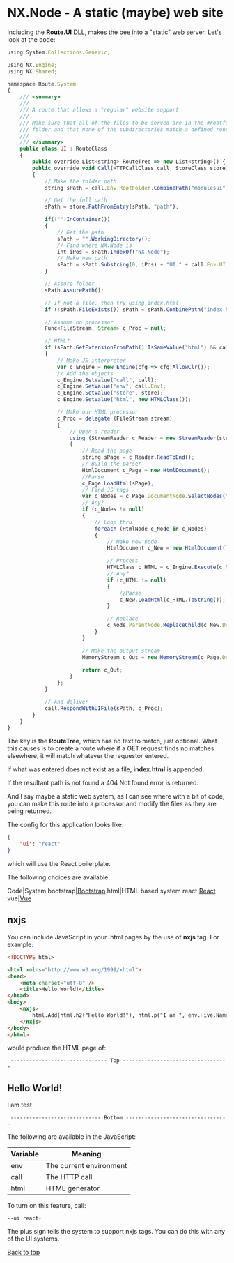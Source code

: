 # NX.Node - A static (maybe) web site

Including the **Route.UI** DLL, makes the bee into a "static" web server.  Let's
look at the code:
```JavaScript
using System.Collections.Generic;

using NX.Engine;
using NX.Shared;

namespace Route.System
{
    /// <summary>
    ///
    /// A route that allows a "regular" website support
    ///
    /// Make sure that all of the files to be served are in the #rootfolder#/ui
    /// folder and that none of the subdirectories match a defined route
    ///
    /// </summary>
    public class UI : RouteClass
    {
        public override List<string> RouteTree => new List<string>() { RouteClass.GET(), "?path?" };
        public override void Call(HTTPCallClass call, StoreClass store)
        {
            // Make the folder path
            string sPath = call.Env.RootFolder.CombinePath("modulesui").CombinePath(call.Env.UI.Replace("+", ""));

            // Get the full path
            sPath = store.PathFromEntry(sPath, "path");

            if(!"".InContainer())
            {
                // Get the path
                sPath = "".WorkingDirectory();
                // Find where NX.Node is
                int iPos = sPath.IndexOf("NX.Node");
                // Make new path
                sPath = sPath.Substring(0, iPos) + "UI." + call.Env.UI;
            }

            // Assure folder
            sPath.AssurePath();

            // If not a file, then try using index.html
            if (!sPath.FileExists()) sPath = sPath.CombinePath("index.html");

            // Assume no processor
            Func<FileStream, Stream> c_Proc = null;

            // HTML?
            if (sPath.GetExtensionFromPath().IsSameValue("html") && call.Env.UI.Contains("+"))
            {
                // Make JS interpreter
                var c_Engine = new Engine(cfg => cfg.AllowClr());
                // Add the objects
                c_Engine.SetValue("call", call);
                c_Engine.SetValue("env", call.Env);
                c_Engine.SetValue("store", store);
                c_Engine.SetValue("html", new HTMLClass());

                // Make our HTML processor
                c_Proc = delegate (FileStream stream)
                {
                    // Open a reader
                    using (StreamReader c_Reader = new StreamReader(stream))
                    {
                        // Read the page
                        string sPage = c_Reader.ReadToEnd();
                        // Build the parser
                        HtmlDocument c_Page = new HtmlDocument();
                        //Parse
                        c_Page.LoadHtml(sPage);
                        // Find JS tags
                        var c_Nodes = c_Page.DocumentNode.SelectNodes("//nxjs");
                        // Any?
                        if (c_Nodes != null)
                        {
                            // Loop thru
                            foreach (HtmlNode c_Node in c_Nodes)
                            {
                                // Make new node
                                HtmlDocument c_New = new HtmlDocument();

                                // Process
                                HTMLClass c_HTML = c_Engine.Execute(c_Node.InnerText).GetValue("html").ToObject() as HTMLClass;
                                // Any?
                                if (c_HTML != null)
                                {
                                    //Parse
                                    c_New.LoadHtml(c_HTML.ToString());
                                }

                                // Replace
                                c_Node.ParentNode.ReplaceChild(c_New.DocumentNode, c_Node);
                            }
                        }

                        // Make the output stream
                        MemoryStream c_Out = new MemoryStream(c_Page.DocumentNode.OuterHtml.ToBytes());

                        return c_Out;
                    }
                };
            }

            // And deliver
            call.RespondWithUIFile(sPath, c_Proc);
        }
    }
}
```
The key is the **RouteTree**, which has no text to match, just optional.
What this causes is to create a route where if a GET request finds no matches
elsewhere, it will match whatever the requestor entered.

If what was entered does not exist as a file, **index.html** is appended.

If the resultant path is not found a 404 Not found error is returned.

And I say maybe a static web system, as I can see where with a bit of code, you can
make this route into a processor and modify the files as they are being returned.

The config for this application looks like:
```JSON
{
    "ui": "react"
}
```
which will use the React boilerplate.

The following choices are available:

Code|System
bootstrap|[Bootstrap](https://getbootstrap.com)
html|HTML based system
react|[React](https://github.com/facebook/react)
vue|[Vue](https://vuejs.org)

## nxjs

You can include JavaScript in your .html pages by the use of **nxjs** tag.  For example:
```HTML
<!DOCTYPE html>

<html xmlns="http://www.w3.org/1999/xhtml">
<head>
    <meta charset="utf-8" />
    <title>Hello World!</title>
</head>
<body>
    <nxjs>
        html.Add(html.h2("Hello World!"), html.p("I am ", env.Hive.Name));
    </nxjs>
</body>
</html>
```
would produce the HTML page of:

``` ------------------------------- Top ----------------------------------```

<!DOCTYPE html>

<html xmlns="http://www.w3.org/1999/xhtml">
<head>
    <meta charset="utf-8">
    <title>Hello World!</title>
</head>
<body>
    <h2>Hello World!</h2><p>I am test</p>
</body>

``` ----------------------------- Bottom ---------------------------------```

The following are available in the JavaScript:

Variable|Meaning
--------|-------
env|The current environment
call|The HTTP call
html|HTML generator

To turn on this feature, call:
```
--ui react+
```
The plus sign tells the system to support nxjs tags.  You can do this with any of the UI
systems.

[Back to top](../README.md)
